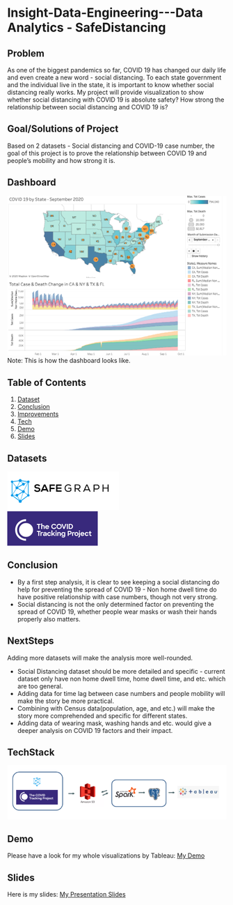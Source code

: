 # Insight-Data-Engineering---Data Analytics - SafeDistancing


## Problem
As one of the biggest pandemics so far, COVID 19 has changed our daily life and even create a new word - social distancing. To each state government and the individual live in the state, it is important to know whether social distancing really works. My project will provide visualization to show whether social distancing with COVID 19 is absolute safety? How strong the relationship between social distancing and COVID 19 is?


## Goal/Solutions of Project
Based on 2 datasets - Social distancing and COVID-19 case number, the goal of this project is to prove the relationship between COVID 19 and people’s mobility and how strong it is.


## Dashboard
![Image of Dashboard](Images/Dashboard.png)
Note: This is how the dashboard looks like.


## Table of Contents
1. [Dataset](README.md#Datasets)
2. [Conclusion](README.md#Conclusion)
3. [Improvements](README.md#NextSteps)
4. [Tech](README.md#TechStack)
5. [Demo](README.md#Demo)
6. [Slides](README.md#Slides)


## Datasets
![Image of SafeGraph](Images/DataSource_1.png) <br />
![Image of COVID 19 Data](Images/DataSource_2.png)


## Conclusion
* By a first step analysis, it is clear to see keeping a social distancing do help for preventing the spread of COVID 19 - Non home dwell time do have positive relationship with case numbers, though not very strong. 
* Social distancing is not the only determined factor on preventing the spread of COVID 19, whether people wear masks or wash their hands properly also matters.


## NextSteps
Adding more datasets will make the analysis more well-rounded.
* Social Distancing dataset should be more detailed and specific - current dataset only have non home dwell time, home dwell time, and etc. which are too general.
* Adding data for time lag between case numbers and people mobility will make the story be more practical. 
* Combining with Census data(population, age, and etc.) will make the story more comprehended and specific for different states. 
* Adding data of wearing mask, washing hands and etc. would give a deeper analysis on COVID 19 factors and their impact.


## TechStack
![Image of Tech Stack](Images/TechStack.png)


## Demo
Please have a look for my whole visualizations by Tableau:
[My Demo](https://public.tableau.com/views/COVID19SocialDistancing_Story/COVID19SSocialDistancing_Story?:language=en&:display_count=y&:origin=viz_share_link)


## Slides
Here is my slides: 
[My Presentation Slides](https://docs.google.com/presentation/d/1Y4QQotyZhqJTQIB9IPosiE2lF6fg8_QJHbZusUrwjlc/edit?usp=sharing)


